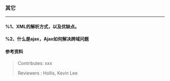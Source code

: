 ### 其它

---

#### %1、XML的解析方式，以及优缺点。


#### %2、什么是ajax，Ajax如何解决跨域问题


#### 参考资料


>Contributes: xxx
>
>Reviewers : Hollis, Kevin Lee

